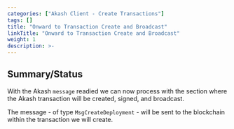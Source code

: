 ```yaml
---
categories: ["Akash Client - Create Transactions"]
tags: []
title: "Onward to Transaction Create and Broadcast"
linkTitle: "Onward to Transaction Create and Broadcast"
weight: 1
description: >-
---
```


## Summary/Status

With the Akash `message` readied we can now process with the section where the Akash transaction will be created, signed, and broadcast.

The message - of type `MsgCreateDeployment` - will be sent to the blockchain within the transaction we will create.